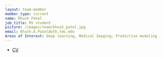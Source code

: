 ```yaml
---
layout: team-member
member_type: current
name: Khush Patel
job_title: MS student
picture: /images/team/khush_patel.jpg
email: Khush.A.Patel@uth.tmc.edu
Areas of Interest: Deep learning, Medical Imaging, Predictive modeling, Natural language processing
---
```



- [CV](https://drive.google.com/file/d/1nJiR6J6cbxswD_EgbaQeAxOqmCV4MdZw/view?usp=sharing)
